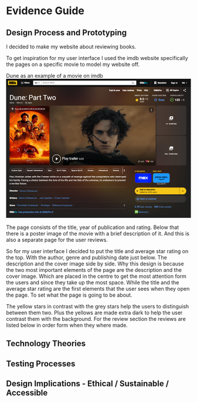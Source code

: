 # Evidence Guide

## Design Process and Prototyping
I decided to make my website about reviewing books.

To get inspiration for my user interface I used the imdb website specifically the pages on a specific movie to model my website off.

Dune as an example of a movie on imdb
![Html Dune as example of a movie on imdb](https://github.com/Random-Devil-with-internet/Year-12-3-Assignment/blob/main/Dune.png)

The page consists of the title, year of publication and rating. Below that there is a poster image of the movie with a brief description of it. And this is also a separate page for the user reviews.

So for my user interface I decided to put the title and average star rating on the top. With the author, genre and publishing date just below. The description and the cover image side by side. Why this design is because the two most important elements of the page are the description and the cover image. Which are placed in the centre to get the most attention form the users and since they take up the most space. While the title and the average star rating are the first elements that the user sees when they open the page. To set what the page is going to be about.

The yellow stars in contrast with the grey stars help the users to distinguish between them two. Plus the yellows are made extra dark to help the user contrast them with the background. For the review section the reviews are listed below in order form when they where made. 

## Technology Theories

## Testing Processes

## Design Implications - Ethical / Sustainable / Accessible

